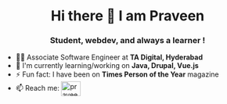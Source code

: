 <h1 align="center"> Hi there 👋 I am Praveen</h1>

<h3 align="center">Student, webdev, and always a learner !</h3>

- 🦸‍♂️ Associate Software Engineer at **TA Digital, Hyderabad**
- 🌱 I'm currently learning/working on **Java, Drupal, Vue.js**
- ⚡ Fun fact: I have been on **Times Person of the Year** magazine
- 📫 Reach me: 
<a href="https://www.linkedin.com/in/praviin/" target="_blank" rel="noreferrer noopener"><img align="center" src="https://raw.githubusercontent.com/rahuldkjain/github-profile-readme-generator/master/src/images/icons/Social/linked-in-alt.svg" alt="praveen-kumar" height="30" width="40" /></a>

